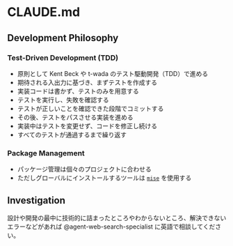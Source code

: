 # CLAUDE.md

## Development Philosophy

### Test-Driven Development (TDD)

- 原則として Kent Beck や t-wada のテスト駆動開発（TDD）で進める
- 期待される入出力に基づき、まずテストを作成する
- 実装コードは書かず、テストのみを用意する
- テストを実行し、失敗を確認する
- テストが正しいことを確認できた段階でコミットする
- その後、テストをパスさせる実装を進める
- 実装中はテストを変更せず、コードを修正し続ける
- すべてのテストが通過するまで繰り返す

### Package Management

- パッケージ管理は個々のプロジェクトに合わせる
- ただしグローバルにインストールするツールは [`mise`](https://mise.jdx.dev/) を使用する

## Investigation

設計や開発の最中に技術的に詰まったところやわからないところ、解決できないエラーなどがあれば @agent-web-search-specialist に英語で相談してください。
